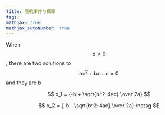 ```yaml
---
title: 随机事件与概率
tags: 
mathjax: true
mathjax_autoNumber: true
---
```




When $$a \ne 0$$, there are two solutions to $$ax^2 + bx + c = 0$$ and they are b


$$
x_1 = {-b + \sqrt{b^2-4ac} \over 2a}
$$

$$
x_2 = {-b - \sqrt{b^2-4ac} \over 2a} \notag
$$

